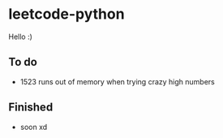 # leetcode-python
Hello :)
## To do
- 1523 runs out of memory when trying crazy high numbers
## Finished
- soon xd
